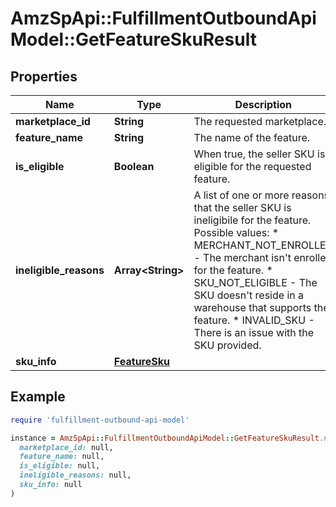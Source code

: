 # AmzSpApi::FulfillmentOutboundApiModel::GetFeatureSkuResult

## Properties

| Name | Type | Description | Notes |
| ---- | ---- | ----------- | ----- |
| **marketplace_id** | **String** | The requested marketplace. |  |
| **feature_name** | **String** | The name of the feature. |  |
| **is_eligible** | **Boolean** | When true, the seller SKU is eligible for the requested feature. |  |
| **ineligible_reasons** | **Array&lt;String&gt;** | A list of one or more reasons that the seller SKU is ineligibile for the feature.  Possible values: * MERCHANT_NOT_ENROLLED - The merchant isn&#39;t enrolled for the feature. * SKU_NOT_ELIGIBLE - The SKU doesn&#39;t reside in a warehouse that supports the feature. * INVALID_SKU - There is an issue with the SKU provided. | [optional] |
| **sku_info** | [**FeatureSku**](FeatureSku.md) |  | [optional] |

## Example

```ruby
require 'fulfillment-outbound-api-model'

instance = AmzSpApi::FulfillmentOutboundApiModel::GetFeatureSkuResult.new(
  marketplace_id: null,
  feature_name: null,
  is_eligible: null,
  ineligible_reasons: null,
  sku_info: null
)
```

